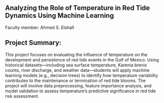 ## Analyzing the Role of Temperature in Red Tide Dynamics Using Machine Learning

Faculty member: Ahmed S. Elshall  

## Project Summary:

This project focuses on evaluating the influence of temperature on the development and persistence of red tide events in the Gulf of Mexico. Using historical datasets—including sea surface temperature, Karenia brevis counts, river discharge, and weather data—students will apply machine learning models (e.g., decision trees) to identify how temperature variability contributes to the maintenance or termination of red tide blooms. The project will involve data preprocessing, feature importance analysis, and model validation to assess temperature’s predictive significance in red tide risk assessment.
